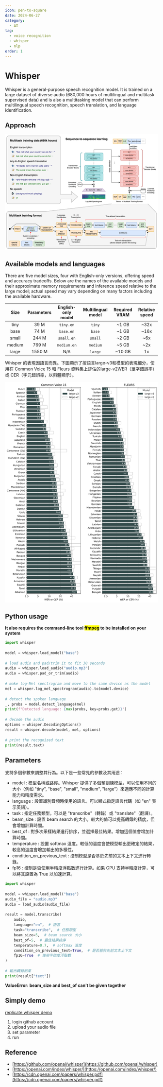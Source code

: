```yaml
---
icon: pen-to-square
date: 2024-06-27
category:
  - AI
tag:
  - voice recognition
  - whisper
  - nlp
order: 1
---
```

# Whisper 

Whisper is a general-purpose speech recognition model. It is trained on a large dataset of diverse audio (680,000 hours of multilingual and multitask supervised data) and is also a multitasking model that can perform multilingual speech recognition, speech translation, and language identification.

## Approach

![Approach](./image/whisper-approach.png)

## Available models and languages

There are five model sizes, four with English-only versions, offering speed and accuracy tradeoffs. Below are the names of the available models and their approximate memory requirements and inference speed relative to the large model; actual speed may vary depending on many factors including the available hardware.

|  Size  | Parameters | English-only model | Multilingual model | Required VRAM | Relative speed |
|:------:|:----------:|:------------------:|:------------------:|:-------------:|:--------------:|
|  tiny  |    39 M    |     `tiny.en`      |       `tiny`       |     ~1 GB     |      ~32x      |
|  base  |    74 M    |     `base.en`      |       `base`       |     ~1 GB     |      ~16x      |
| small  |   244 M    |     `small.en`     |      `small`       |     ~2 GB     |      ~6x       |
| medium |   769 M    |    `medium.en`     |      `medium`      |     ~5 GB     |      ~2x       |
| large  |   1550 M   |        N/A         |      `large`       |    ~10 GB     |       1x       |


Whisper 的表現因語言而異。下圖顯示了按語言large-v3和模型的表現細分，使用在 Common Voice 15 和 Fleurs 資料集上評估的large-v2WER（單字錯誤率）或 CER（字元錯誤率，以斜體顯示）。

![languages](./image/whisper-languages.png)

## Python usage

**It also requires the command-line tool <mark>ffmpeg</mark> to be installed on your system**

```python
import whisper

model = whisper.load_model("base")

# load audio and pad/trim it to fit 30 seconds
audio = whisper.load_audio("audio.mp3")
audio = whisper.pad_or_trim(audio)

# make log-Mel spectrogram and move to the same device as the model
mel = whisper.log_mel_spectrogram(audio).to(model.device)

# detect the spoken language
_, probs = model.detect_language(mel)
print(f"Detected language: {max(probs, key=probs.get)}")

# decode the audio
options = whisper.DecodingOptions()
result = whisper.decode(model, mel, options)

# print the recognized text
print(result.text)
```

## Parameters 

支持多個參數來調整其行為。以下是一些常見的參數及其用途：

- model : 模型名稱或路徑。Whisper 提供了多個預訓練模型，可以使用不同的大小（例如 "tiny", "base", "small", "medium", "large"）來適應不同的計算能力和精度需求。
- language : 設置識別音頻時使用的語言。可以顯式指定語言代碼（如 "en" 表示英語）。
- task : 指定任務類型。可以是 "transcribe"（轉錄）或 "translate"（翻譯）。
- beam_size : 設置 beam search 的大小。較大的值可以提高轉錄的精度，但會增加計算時間。
- best_of : 對多次采樣結果進行排序，並選擇最佳結果。增加這個值會增加計算時間。
- temperature : 設置 softmax 溫度。較低的溫度會使模型輸出更確定的結果，較高的溫度會增加輸出的多樣性。
- condition_on_previous_text : 控制模型是否基於先前的文本上下文進行轉錄。
- fp16 : 控制是否使用半精度浮點數進行計算。如果 GPU 支持半精度計算，可以將其設置為 True 以加速計算。

```python
import whisper

model = whisper.load_model("base")
audio_file = "audio.mp3"
audio = load_audio(audio_file)

result = model.transcribe(
    audio,
    language="en",  # 語言
    task="transcribe",  # 任務類型
    beam_size=5,  # beam search 大小
    best_of=5,  # 最佳結果排序
    temperature=0.7,  # softmax 溫度
    condition_on_previous_text=True,  # 是否基於先前文本上下文
    fp16=True  # 使用半精度浮點數
)

# 輸出轉錄結果
print(result["text"])
```

**ValueError: beam_size and best_of can't be given together**

## Simply demo


[replicate whisper demo](https://replicate.com/openai/whisper)

  1. login github account
  1. upload your audio file
  1. set parameter
  1. run

## Reference
- [https://github.com/openai/whisper](https://github.com/openai/whisper)
- [https://openai.com/index/whisper/](https://openai.com/index/whisper/)
- [https://cdn.openai.com/papers/whisper.pdf](https://cdn.openai.com/papers/whisper.pdf)
